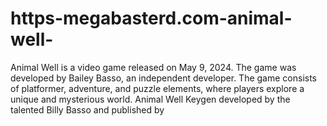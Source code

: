 # https-megabasterd.com-animal-well-
Animal Well is a video game released on May 9, 2024. The game was developed by Bailey Basso, an independent developer. The game consists of platformer, adventure, and puzzle elements, where players explore a unique and mysterious world. Animal Well Keygen developed by the talented Billy Basso and published by 
